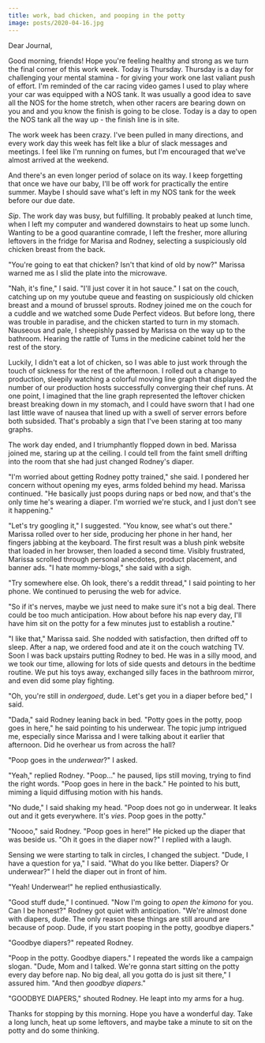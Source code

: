 ```yaml
---
title: work, bad chicken, and pooping in the potty
image: posts/2020-04-16.jpg
---
```


Dear Journal,

Good morning, friends!  Hope you're feeling healthy and strong as we
turn the final corner of this work week.  Today is Thursday.  Thursday
is a day for challenging your mental stamina - for giving your work
one last valiant push of effort.  I'm reminded of the car racing video
games I used to play where your car was equipped with a NOS tank.  It
was usually a good idea to save all the NOS for the home stretch, when
other racers are bearing down on you and and you know the finish is
going to be close.  Today is a day to open the NOS tank all the way
up - the finish line is in site.

The work week has been crazy.  I've been pulled in many directions,
and every work day this week has felt like a blur of slack messages
and meetings.  I feel like I'm running on fumes, but I'm encouraged
that we've almost arrived at the weekend.

And there's an even longer period of solace on its way.  I keep
forgetting that once we have our baby, I'll be off work for
practically the entire summer.  Maybe I should save what's left in my
NOS tank for the week before our due date.

_Sip_.  The work day was busy, but fulfilling.  It probably peaked at
lunch time, when I left my computer and wandered downstairs to heat up
some lunch.  Wanting to be a good quarantine comrade, I left the
fresher, more alluring leftovers in the fridge for Marisa and Rodney,
selecting a suspiciously old chicken breast from the back.

"You're going to eat that chicken?  Isn't that kind of old by now?"
Marissa warned me as I slid the plate into the microwave.

"Nah, it's fine," I said.  "I'll just cover it in hot sauce."  I sat
on the couch, catching up on my youtube queue and feasting on
suspiciously old chicken breast and a mound of brussel sprouts.
Rodney joined me on the couch for a cuddle and we watched some Dude
Perfect videos.  But before long, there was trouble in paradise, and
the chicken started to turn in my stomach.  Nauseous and pale, I
sheepishly passed by Marissa on the way up to the bathroom.  Hearing
the rattle of Tums in the medicine cabinet told her the rest of the
story.

Luckily, I didn't eat a lot of chicken, so I was able to just work
through the touch of sickness for the rest of the afternoon.  I rolled
out a change to production, sleepily watching a colorful moving line
graph that displayed the number of our production hosts successfully
converging their chef runs.  At one point, I imagined that the line
graph represented the leftover chicken breast breaking down in my
stomach, and I could have sworn that I had one last little wave of
nausea that lined up with a swell of server errors before both
subsided.  That's probably a sign that I've been staring at too many
graphs.

The work day ended, and I triumphantly flopped down in bed.  Marissa
joined me, staring up at the ceiling.  I could tell from the faint
smell drifting into the room that she had just changed Rodney's
diaper.

"I'm worried about getting Rodney potty trained," she said.  I
pondered her concern without opening my eyes, arms folded behind my
head.  Marissa continued.  "He basically just poops during naps or bed
now, and that's the only time he's wearing a diaper.  I'm worried
we're stuck, and I just don't see it happening."

"Let's try googling it," I suggested.  "You know, see what's out
there."  Marissa rolled over to her side, producing her phone in her
hand, her fingers jabbing at the keyboard.  The first result was a
blush pink website that loaded in her browser, then loaded a second
time.  Visibly frustrated, Marissa scrolled through personal
anecdotes, product placement, and banner ads.  "I hate mommy-blogs,"
she said with a sigh.

"Try somewhere else.  Oh look, there's a reddit thread," I said
pointing to her phone.  We continued to perusing the web for advice.

"So if it's nerves, maybe we just need to make sure it's not a big
deal.  There could be too much anticipation.  How about before his nap
every day, I'll have him sit on the potty for a few minutes just to
establish a routine."

"I like that," Marissa said.  She nodded with satisfaction, then
drifted off to sleep.  After a nap, we ordered food and ate it on the
couch watching TV.  Soon I was back upstairs putting Rodney to bed.
He was in a silly mood, and we took our time, allowing for lots of
side quests and detours in the bedtime routine.  We put his toys away,
exchanged silly faces in the bathroom mirror, and even did some play
fighting.

"Oh, you're still in _ondergoed_, dude.  Let's get you in a diaper
before bed," I said.

"Dada," said Rodney leaning back in bed.  "Potty goes in the potty,
poop goes in here," he said pointing to his underwear.  The topic jump
intrigued me, especially since Marissa and I were talking about it
earlier that afternoon.  Did he overhear us from across the hall?

"Poop goes in the _underwear_?" I asked.

"Yeah," replied Rodney.  "Poop..." he paused, lips still moving,
trying to find the right words.  "Poop goes in here in the back."  He
pointed to his butt, miming a liquid diffusing motion with his hands.

"No dude," I said shaking my head.  "Poop does not go in underwear.
It leaks out and it gets everywhere.  It's _vies_.  Poop goes in the
potty."

"Noooo," said Rodney.  "Poop goes in here!"  He picked up the diaper
that was beside us.  "Oh it goes in the diaper now?" I replied with a
laugh.

Sensing we were starting to talk in circles, I changed the subject.
"Dude, I have a question for ya," I said.  "What do you like better.
Diapers?  Or underwear?"  I held the diaper out in front of him.

"Yeah!  Underwear!" he replied enthusiastically.

"Good stuff dude," I continued.  "Now I'm going to _open the kimono_
for you.  Can I be honest?"  Rodney got quiet with anticipation.
"We're almost done with diapers, dude.  The only reason these things
are still around are because of poop.  Dude, if you start pooping in
the potty, goodbye diapers."

"Goodbye diapers?" repeated Rodney.

"Poop in the potty.  Goodbye diapers."  I repeated the words like a
campaign slogan.  "Dude, Mom and I talked.  We're gonna start sitting
on the potty every day before nap.  No big deal, all you gotta do is
just sit there," I assured him.  "And then _goodbye diapers_."

"GOODBYE DIAPERS," shouted Rodney.  He leapt into my arms for a hug.

Thanks for stopping by this morning.  Hope you have a wonderful
day. Take a long lunch, heat up some leftovers, and maybe take a
minute to sit on the potty and do some thinking.

